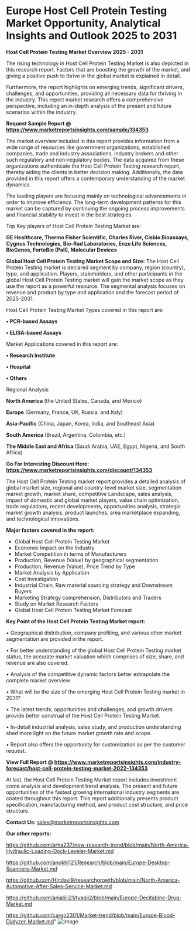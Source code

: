 # Europe Host Cell Protein Testing Market Opportunity, Analytical Insights and Outlook 2025 to 2031

<Strong> Host Cell Protein Testing Market Overview 2025 - 2031</strong>

The rising technology in Host Cell Protein Testing Market is also depicted in this research report. Factors that are boosting the growth of the market, and giving a positive push to thrive in the global market is explained in detail.

Furthermore, the report highlights on emerging trends, significant drivers, challenges, and opportunities, providing all necessary data for thriving in the industry. This report market research offers a comprehensive perspective, including an in-depth analysis of the present and future scenarios within the industry.

<strong>Request Sample Report @ <a href=https://www.marketreportsinsights.com/sample/134353>https://www.marketreportsinsights.com/sample/134353</a></strong>

The market overview included in this report provides information from a wide range of resources like government organizations, established companies, trade and industry associations, industry brokers and other such regulatory and non-regulatory bodies. The data acquired from these organizations authenticate the Host Cell Protein Testing research report, thereby aiding the clients in better decision making. Additionally, the data provided in this report offers a contemporary understanding of the market dynamics.

The leading players are focusing mainly on technological advancements in order to improve efficiency. The long-term development patterns for this market can be captured by continuing the ongoing process improvements and financial stability to invest in the best strategies.

Top Key players of Host Cell Protein Testing Market are:

<strong>GE Healthcare, Thermo Fisher Scientific, Charles River, Cisbio Bioassays, Cygnus Technologies, Bio-Rad Laboratories, Enzo Life Sciences, BioGenes, ForteBio (Pall), Molecular Devices</strong>

<strong><b>Global Host Cell Protein Testing Market Scope and Size:</b></strong>
The Host Cell Protein Testing market is declared segment by company, region (country), type, and application. Players, stakeholders, and other participants in the global Host Cell Protein Testing market will gain the market scope as they use the report as a powerful resource. The segmental analysis focuses on revenue and product by type and application and the forecast period of 2025-2031.

Host Cell Protein Testing Market Types covered in this report are:

<strong>• PCR-based Assays

• ELISA-based Assays</strong>

Market Applications covered in this report are:

<strong>• Research Institute

• Hospital

• Others</strong> 

Regional Analysis

<strong>North America</strong> (the United States, Canada, and Mexico)

<strong>Europe</strong> (Germany, France, UK, Russia, and Italy)

<strong>Asia-Pacific</strong> (China, Japan, Korea, India, and Southeast Asia)

<strong>South America</strong> (Brazil, Argentina, Colombia, etc.)

<strong>The Middle East and Africa</strong> (Saudi Arabia, UAE, Egypt, Nigeria, and South Africa)

<strong>Go For Interesting Discount Here: <a href=https://www.marketreportsinsights.com/discount/134353>https://www.marketreportsinsights.com/discount/134353</a></strong>

The Host Cell Protein Testing market report provides a detailed analysis of global market size, regional and country-level market size, segmentation market growth, market share, competitive Landscape, sales analysis, impact of domestic and global market players, value chain optimization, trade regulations, recent developments, opportunities analysis, strategic market growth analysis, product launches, area marketplace expanding, and technological innovations.

<strong><b>Major factors covered in the report:</b></strong>
<ul>
  <li>Global Host Cell Protein Testing Market </li>
  <li>Economic Impact on the Industry</li>
  <li>Market Competition in terms of Manufacturers</li>
  <li>Production, Revenue (Value) by geographical segmentation</li>
  <li>Production, Revenue (Value), Price Trend by Type</li>
  <li>Market Analysis by Application</li>
  <li>Cost Investigation</li>
  <li>Industrial Chain, Raw material sourcing strategy and Downstream Buyers</li>
  <li>Marketing Strategy comprehension, Distributors and Traders</li>
  <li>Study on Market Research Factors</li>
  <li>Global Host Cell Protein Testing Market Forecast</li>
</ul>

<strong><b>Key Point of the Host Cell Protein Testing Market report:</b></strong>

• Geographical distribution, company profiling, and various other market segmentation are provided in the report.

• For better understanding of the global Host Cell Protein Testing market status, the accurate market valuation which comprises of size, share, and revenue are also covered.

• Analysis of the competitive dynamic factors better extrapolate the complete market overview

• What will be the size of the emerging Host Cell Protein Testing market in 2031?

• The latest trends, opportunities and challenges, and growth drivers provide better construal of the Host Cell Protein Testing Market.

• In-detail industrial analysis, sales study, and production understanding shed more light on the future market growth rate and scope.

• Report also offers the opportunity for customization as per the customer request.

<strong><b>View Full Report @ <a href=https://www.marketreportsinsights.com/industry-forecast/host-cell-protein-testing-market-2022-134353>https://www.marketreportsinsights.com/industry-forecast/host-cell-protein-testing-market-2022-134353</a></b></strong>


At last, the Host Cell Protein Testing Market report includes investment come analysis and development trend analysis. The present and future opportunities of the fastest growing international industry segments are coated throughout this report. This report additionally presents product specification, manufacturing method, and product cost structure, and price structure.

<strong>Contact Us:</strong>
sales@marketreportsinsights.com

<strong>Our other reports:</strong>

<a href=https://github.com/arha237/new-research-trend/blob/main/North-America-Hydraulic-Loading-Dock-Leveler-Market.md>https://github.com/arha237/new-research-trend/blob/main/North-America-Hydraulic-Loading-Dock-Leveler-Market.md</a>

<a href=https://github.com/anokhi121/Research/blob/main/Europe-Desktop-Scanners-Market.md>https://github.com/anokhi121/Research/blob/main/Europe-Desktop-Scanners-Market.md</a>

<a href=https://github.com/Hindavi9/researchgrowth/blob/main/North-America-Automotive-After-Sales-Service-Market.md>https://github.com/Hindavi9/researchgrowth/blob/main/North-America-Automotive-After-Sales-Service-Market.md</a>

<a href=https://github.com/anjaliiii21/tyagii2/blob/main/Europe-Decitabine-Drug-Market.md>https://github.com/anjaliiii21/tyagii2/blob/main/Europe-Decitabine-Drug-Market.md</a>

<a href=https://github.com/cargo2301/Market-trend/blob/main/Europe-Blood-Dialyzer-Market.md>https://github.com/cargo2301/Market-trend/blob/main/Europe-Blood-Dialyzer-Market.md</a>"
![image](https://github.com/user-attachments/assets/46d22206-c039-4545-9580-b43b91338615)
